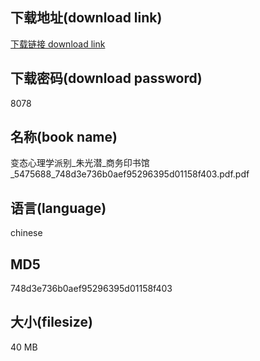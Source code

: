 ## 下载地址(download link)
[下载链接 download link](https://voluble-croquembouche-d321dc.netlify.app/?s=%E5%8F%98%E6%80%81%E5%BF%83%E7%90%86%E5%AD%A6%E6%B4%BE%E5%88%AB_%E6%9C%B1%E5%85%89%E6%BD%9C_%E5%95%86%E5%8A%A1%E5%8D%B0%E4%B9%A6%E9%A6%86_5475688_748d3e736b0aef95296395d01158f403.pdf)

## 下载密码(download password)
8078

## 名称(book name)
变态心理学派别_朱光潜_商务印书馆_5475688_748d3e736b0aef95296395d01158f403.pdf.pdf

## 语言(language)
chinese

## MD5
748d3e736b0aef95296395d01158f403

## 大小(filesize)
40 MB
